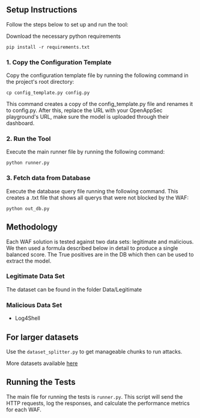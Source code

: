 
## Setup Instructions
Follow the steps below to set up and run the tool:

Download the necessary python requirements
```shell
pip install -r requirements.txt
```

### 1. Copy the Configuration Template
Copy the configuration template file by running the following command in the project's root directory:

```shell
cp config_template.py config.py
```
This command creates a copy of the config_template.py file and renames it to config.py. After this, replace the URL with your OpenAppSec playground's URL, make sure the model is uploaded through their dashboard.

### 2. Run the Tool
Execute the main runner file by running the following command:

   ```shell
   python runner.py 
   ```

### 3. Fetch data from Database
Execute the database query file running the following command. This creates a .txt file that shows all querys that were not blocked by the WAF:

   ```shell
   python out_db.py 
   ```


## Methodology

Each WAF solution is tested against two data sets: legitimate and malicious. We then used a formula described below in detail to produce a single balanced score. The True positives are in the DB which then can be used to extract the model.

### Legitimate Data Set

The dataset can be found in the folder Data/Legitimate

### Malicious Data Set

- Log4Shell

## For larger datasets
Use the `dataset_splitter.py` to get manageable chunks to run attacks.

More datasets available [here](https://github.com/openappsec/mgm-web-attack-payloads)

## Running the Tests
The main file for running the tests is `runner.py`. This script will send the HTTP requests, log the responses, and calculate the performance metrics for each WAF.


